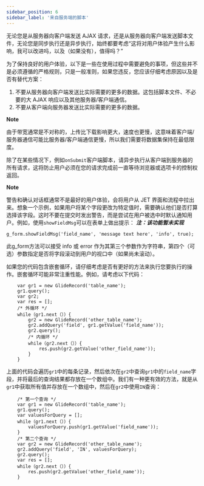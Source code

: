 ```yaml
---
sidebar_position: 6
sidebar_label: '来自服务端的脚本'
---
```

无论您是从服务器向客户端发送 AJAX 请求，还是从服务器向客户端发送脚本文件，无论您是同步执行还是异步执行，始终都要考虑“这将对用户体验产生什么影响，我可以改进吗，以及（如果没有），值得吗？”

为了保持良好的用户体验，以下是一些在使用过程中需要避免的事项，但这些并不是必须遵循的严格规则，只是一般准则，如果您违反，您应该仔细考虑原因以及是否有替代方案：
1. 不要从服务器向客户端发送比实际需要的更多的数据。这包括脚本文件、不必要的大 AJAX 响应以及其他服务器/客户端通信。
2. 不要从客户端向服务器发送比实际需要的更多的数据。

**Note**

由于带宽通常是不对称的，上传比下载影响更大，速度也更慢，这意味着客户端/服务器通信可能比服务器/客户端通信更慢，所以我们需要将数据集保持在最低限度。

除了在某些情况下，例如`onSubmit`客户端脚本，请异步执行从客户端到服务器的所有请求，这将防止用户必须在您的请求完成前一直等待浏览器或选项卡的控制权返回。

**Note**

警告和确认对话框通常不是最好的用户体验，会将用户从 JET 界面和流程中拉出来。想象一个示例，如果用户将某个字段更改为特定值时，需要确认他们是否打算选择该字段。这时不要在提交时发出警告，而是尝试在用户被选中时默认通知用户。例如，使用`showFieldMsg`可以在表单上做出提示：
***注：该功能暂未实现***
```
g_form.showFieldMsg('field_name', 'message text here', 'info', true);
```
此g_form方法可以接受 info 或 error 作为其第三个参数作为字符串，第四个（可选）参数指定是否将字段滚动到用户的视口中（如果尚未滚动）。

如果您的代码包含嵌套循环，请仔细考虑是否有更好的方法来执行您要执行的操作。嵌套循环可能非常注重性能。例如，请考虑以下代码：
```
    var gr1 = new GlideRecord('table_name');
    gr1.query();
    var gr2;
    var res = [];
    /* 外循环 */
    while（gr1.next（））{
        gr2 = new GlideRecord('other_table_name');
        gr2.addQuery('field', gr1.getValue('field_name'));
        gr2.query();
        /* 内循环 */
        while（gr2.next（））{
            res.push(gr2.getValue('other_field_name'));
        }
    }
```
上面的代码会遍历`gr1`中的每条记录，然后依次在`gr2`中查询`gr1`中的`field_name`字段，并将最后的查询结果都存放在一个数组中。我们有一种更有效的方法，就是从`gr1`中获取所有值并存放在一个数组中，然后在`gr2`中使用`IN`查询：
```
    /* 第一个查询 */
    var gr1 = new GlideRecord('table_name');
    gr1.query();
    var valuesForQuery = [];
    while（gr1.next（））{
        valuesForQuery.push(gr1.getValue('field_name'));
    }
    /* 第二个查询 */
    var gr2 = new GlideRecord('other_table_name');
    gr2.addQuery('field', 'IN', valuesForQuery);
    gr2.query();
    var res = [];
    while（gr2.next（））{
        res.push(gr2.getValue('other_field_name'));
    } 
```